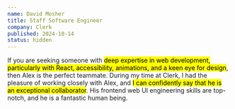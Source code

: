 ```yaml
---
name: David Mosher
title: Staff Software Engineer
company: Clerk
published: 2024-10-14
status: hidden
---
```


If you are seeking someone with <mark>deep expertise in web development, particularly with React, accessibility, animations, and a keen eye for design</mark>, then Alex is the perfect teammate. During my time at Clerk, I had the pleasure of working closely with Alex, and <mark>I can confidently say that he is an exceptional collaborator</mark>. His frontend web UI engineering skills are top-notch, and he is a fantastic human being.
